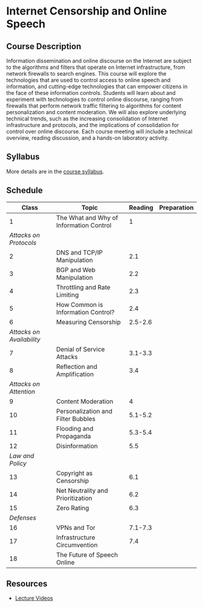 # Internet Censorship and Online Speech

## Course Description 

Information dissemination and online discourse on the Internet are
subject to the algorithms and filters that operate on Internet
infrastructure, from network firewalls to search engines. This course
will explore the technologies that are used to control access to online
speech and information, and cutting-edge technologies that can empower
citizens in the face of these information controls. Students will learn
about and experiment with technologies to control online discourse,
ranging from firewalls that perform network traffic filtering to
algorithms for content personalization and content moderation. We will
also explore underlying technical trends, such as the increasing
consolidation of Internet infrastructure and protocols, and the
implications of consolidation for control over online discourse. Each
course meeting will include a technical overview, reading discussion,
and a hands-on laboratory activity.

## Syllabus

More details are in the [course syllabus](syllabus.md).

## Schedule

| Class                     | Topic                                              | Reading | Preparation |
|---------------------------|----------------------------------------------------|---------|-------------|
| 1                         | The What and Why of Information Control            | 1       |             |
| *Attacks on Protocols*    |                                                    |         |             |
| 2                         | DNS and TCP/IP Manipulation                        | 2.1     |             |
| 3                         | BGP and Web Manipulation                           | 2.2     |             |
| 4                         | Throttling and Rate Limiting                       | 2.3     |             |
| 5                         | How Common is Information Control?                 | 2.4     |             |
| 6                         | Measuring Censorship                               | 2.5-2.6 |             |
| *Attacks on Availability* |                                                    |         |             |
| 7                         | Denial of Service Attacks                          | 3.1-3.3 |             |
| 8                         | Reflection and Amplification                       | 3.4     |             |
| *Attacks on Attention*    |                                                    |         |             |
| 9                         | Content Moderation                                 | 4       |             |
| 10                        | Personalization and Filter Bubbles                 | 5.1-5.2 |             |
| 11                        | Flooding and Propaganda                            | 5.3-5.4 |             |
| 12                        | Disinformation                                     | 5.5     |             |
| *Law and Policy*          |                                                    |         |             |
| 13                        | Copyright as Censorship                            | 6.1     |             |
| 14                        | Net Neutrality and Prioritization                  | 6.2     |             |
| 15                        | Zero Rating                                        | 6.3     |             |
| *Defenses*                |                                                    |         |             |
| 16                        | VPNs and Tor                                       | 7.1-7.3 |             |
| 17                        | Infrastructure Circumvention                       | 7.4     |             |
| 18                        | The Future of Speech Online                        |         |             |

## Resources

* [Lecture
  Videos](https://youtube.com/playlist?list=PLpherdrLyny9vAH3GUofYRu4Ig8wY9Lho)
